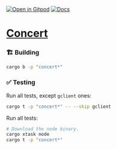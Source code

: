 [![Open in Gitpod](https://img.shields.io/badge/Open_in-Gitpod-white?logo=gitpod)](https://gitpod.io/#FOLDER=concert/https://github.com/gear-foundation/dapps)
[![Docs](https://img.shields.io/github/actions/workflow/status/gear-foundation/dapps/contracts-build.yml?logo=rust&label=docs)](https://dapps.gear.rs/concert_io)

# [Concert](https://wiki.gear-tech.io/docs/examples/concert)

### 🏗️ Building

```sh
cargo b -p "concert*"
```

### ✅ Testing

Run all tests, except `gclient` ones:
```sh
cargo t -p "concert*" -- --skip gclient
```

Run all tests:
```sh
# Download the node binary.
cargo xtask node
cargo t -p "concert*"
```
